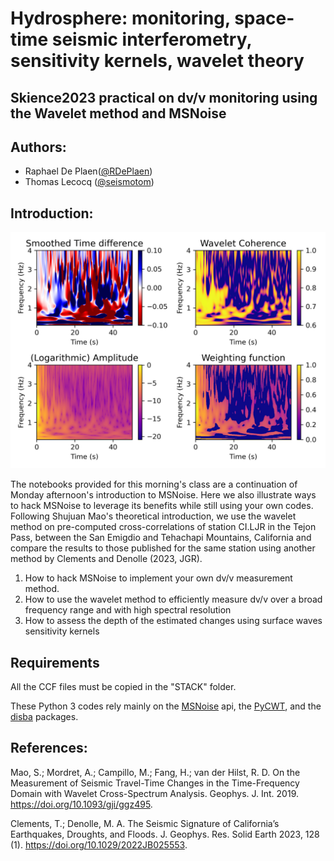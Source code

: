 # Hydrosphere: monitoring, space-time seismic interferometry, sensitivity kernels, wavelet theory
## Skience2023 practical on dv/v monitoring using the Wavelet method and MSNoise

## Authors:
* Raphael De Plaen([@RDePlaen](https://github.com/RDePlaen))
* Thomas Lecocq ([@seismotom](https://github.com/ThomasLecocq))

## Introduction:
 

<p align="center">
  <img src="Figures/XWT.jpg" width=600></img>
</p>

The notebooks provided for this morning's class are a continuation of Monday afternoon's introduction to MSNoise. Here we also illustrate ways to hack MSNoise to leverage its benefits while still using your own codes. Following Shujuan Mao's theoretical introduction, we use the wavelet method on pre-computed cross-correlations of station CI.LJR in the Tejon Pass, between the San Emigdio and Tehachapi Mountains, California and compare the results to those published for the same station using another method by Clements and Denolle (2023, JGR).
1. How to hack MSNoise to implement your own dv/v measurement method.
2. How to use the wavelet method to efficiently measure dv/v over a broad frequency range and with high spectral resolution
3. How to assess the depth of the estimated changes using surface waves sensitivity kernels

## Requirements
All the CCF files must be copied in the "STACK" folder.

These Python 3  codes rely mainly on the [MSNoise](https://github.com/ROBelgium/MSNoise) api, the [PyCWT](https://github.com/regeirk/pycwt), and the [disba](https://github.com/keurfonluu/disba) packages.

## References:
Mao, S.; Mordret, A.; Campillo, M.; Fang, H.; van der Hilst, R. D. On the Measurement of Seismic Travel-Time Changes in the Time-Frequency Domain with Wavelet Cross-Spectrum Analysis. Geophys. J. Int. 2019. https://doi.org/10.1093/gji/ggz495.

Clements, T.; Denolle, M. A. The Seismic Signature of California’s Earthquakes, Droughts, and Floods. J. Geophys. Res. Solid Earth 2023, 128 (1). https://doi.org/10.1029/2022JB025553.